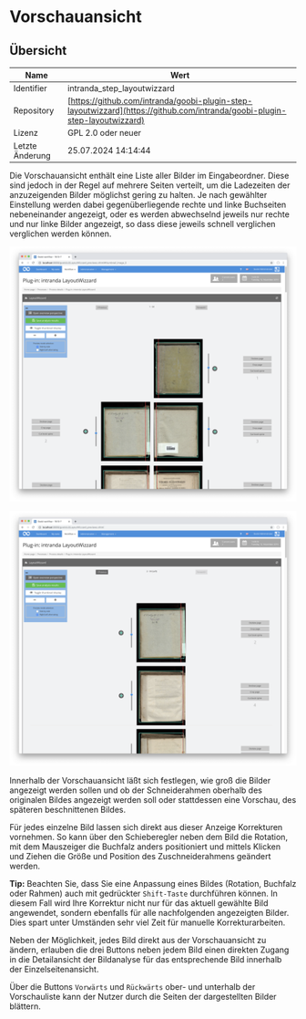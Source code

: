 # Vorschauansicht

## Übersicht

Name                     | Wert
-------------------------|-----------
Identifier               | intranda_step_layoutwizzard
Repository               | [https://github.com/intranda/goobi-plugin-step-layoutwizzard](https://github.com/intranda/goobi-plugin-step-layoutwizzard)
Lizenz              | GPL 2.0 oder neuer 
Letzte Änderung    | 25.07.2024 14:14:44


Die Vorschauansicht enthält eine Liste aller Bilder im Eingabeordner. Diese sind jedoch in der Regel auf mehrere Seiten verteilt, um die Ladezeiten der anzuzeigenden Bilder möglichst gering zu halten. Je nach gewählter Einstellung werden dabei gegenüberliegende rechte und linke Buchseiten nebeneinander angezeigt, oder es werden abwechselnd jeweils nur rechte und nur linke Bilder angezeigt, so dass diese jeweils schnell verglichen verglichen werden können.

![Vorschauansicht mit gegenüberliegenden Seiten nebeneinander dargestellt](images/goobi-plugin-step-layoutwizzard_screen_02.png)

![Vorschauansicht mit der Anzeige nur der linken Seiten. Die rechten Seiten folgen nach dem Blättern](images/goobi-plugin-step-layoutwizzard_screen_14.png)

Innerhalb der Vorschauansicht läßt sich festlegen, wie groß die Bilder angezeigt werden sollen und ob der Schneiderahmen oberhalb des originalen Bildes angezeigt werden soll oder stattdessen eine Vorschau, des späteren beschnittenen Bildes.

Für jedes einzelne Bild lassen sich direkt aus dieser Anzeige Korrekturen vornehmen. So kann über den Schieberegler neben dem Bild die Rotation, mit dem Mauszeiger die Buchfalz anders positioniert und mittels Klicken und Ziehen die Größe und Position des Zuschneiderahmens geändert werden.

**Tip:** Beachten Sie, dass Sie eine Anpassung eines Bildes (Rotation, Buchfalz oder Rahmen) auch mit gedrückter `Shift-Taste` durchführen können. In diesem Fall wird Ihre Korrektur nicht nur für das aktuell gewählte Bild angewendet, sondern ebenfalls für alle nachfolgenden angezeigten Bilder. Dies spart unter Umständen sehr viel Zeit für manuelle Korrekturarbeiten.

Neben der Möglichkeit, jedes Bild direkt aus der Vorschauansicht zu ändern, erlauben die drei Buttons neben jedem Bild einen direkten Zugang in die Detailansicht der Bildanalyse für das entsprechende Bild innerhalb der Einzelseitenansicht.

Über die Buttons `Vorwärts` und `Rückwärts` ober- und unterhalb der Vorschauliste kann der Nutzer durch die Seiten der dargestellten Bilder blättern.